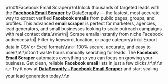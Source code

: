 \r\n##Facebook Email Scraper\r\nUnlock thousands of targeted leads with the **[Facebook Email Scraper](https://www.datascrapify.com/product/Facebook-Email-Scraper)** by DataScrapify — the fastest, most accurate way to extract verified **Facebook emails** from public pages, groups, and profiles. This advanced **email scraper** is perfect for marketers, agencies, lead generators, and small businesses looking to scale outreach campaigns with real contact data.\r\n\r\n🚀 Scrape emails instantly from niche Facebook audiences\r\n🎯 Filter by keyword, location, or page category\r\n📊 Export data in CSV or Excel formats\r\n✅ 100% secure, accurate, and easy to use\r\n\r\nDon’t waste hours manually searching for leads. The **Facebook Email Scraper** automates everything so you can focus on growing your business. Get clean, reliable **Facebook email** lists in just a few clicks.\r\n\r\n👉 Try it now at **[DataScrapify – Facebook Email Scraper](https://www.datascrapify.com/product/Facebook-Email-Scraper)** and start scaling your lead generation today.\r\n
